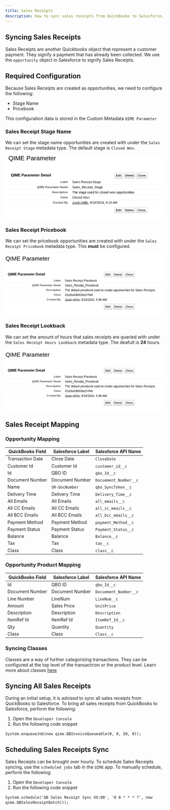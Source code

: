 ```yaml
---
title: Sales Receipts
description: How to sync sales receipts from Quickbooks to Salesforce.
---
```


## Syncing Sales Receipts

Sales Receipts are another Quickbooks object that represent a customer payment. They signify a payment that has already been collected. We use the `opportunity` object in Salesforce to signify Sales Receipts.

## Required Configuration

Because Sales Receipts are created as opportunities, we need to configure the following:

- Stage Name
- Pricebook

This configuration data is stored in the Custom Metadata `QIME Parameter`

### Sales Receipt Stage Name

We can set the stage name opportunities are created with under the `Sales Receipt Stage` metadata type. The default stage is `Closed Won`.

![Sales Receipt Stage Mapping](../../../assets/sales-receipts/stage-name.png)

### Sales Receipt Pricebook

We can set the pricebook opportunities are created with under the `Sales Receipt Pricebook` metadata type. This **must** be configured.

![Sales Receipt Pricebook](../../../assets/sales-receipts/pricebook.png)

### Sales Receipt Lookback

We can set the amount of hours that sales receipts are queried with under the `Sales Receipt Hours Lookback` metadata type. The deafult is **24** hours.

![Sales Receipt Pricebook](../../../assets/sales-receipts/pricebook.png)

## Sales Receipt Mapping

### Opportunity Mapping

| QuickBooks Field | Salesforce Label | Salesforce API Name   |
| ---------------- | ---------------- | --------------------- |
| Transaction Date | Close Date       | `CloseDate`           |
| Customer Id      | Customer Id      | `customer_id__c`      |
| Id               | QBO ID           | `qbo_Id__c`           |
| Document Number  | Document Number  | `Docuement_Number__c` |
| Name             | `SR-DocNumber`   | `qbo_SyncToken__c`    |
| Delivery Time    | Delivery Time    | `Delivery_Time__c`    |
| All Emails       | All Emails       | `all_emails__c`       |
| All CC Emails    | All CC Emails    | `all_cc_emails__c`    |
| All BCC Emails   | All BCC Emails   | `all_bcc_emails__c`   |
| Payment Method   | Payment Method   | `payment_Method__c`   |
| Payment Status   | Payment Status   | `Payment_Status__c`   |
| Balance          | Balance          | `Balance__c`          |
| Tax              | Tax              | `tax__c`              |
| Class            | Class            | `class__c`            |

### Opportunity Product Mapping

| QuickBooks Field | Salesforce Label | Salesforce API Name   |
| ---------------- | ---------------- | --------------------- |
| Id               | QBO ID           | `qbo_Id__c`           |
| Document Number  | Document Number  | `Docuement_Number__c` |
| Line Number      | LineNum          | `LineNum__c`          |
| Amount           | Sales Price      | `UnitPrice`           |
| Description      | Description      | `Description`         |
| ItemRef Id       | ItemRef Id       | `ItemRef_Id__c`       |
| Qty              | Quantity         | `Quantity`            |
| Class            | Class            | `Class__c`            |

### Syncing Classes

Classes are a way of further categorizing transactions. They can be configured at the top level of the transactrion or the product level. Learn more about classes [here](https://quickbooks.intuit.com/learn-support/en-us/help-article/class-list/create-manage-classes-quickbooks-online/L1QzEOUxM_US_en_US)

## Syncing All Sales Receipts

During an initial setup, it is advised to sync all sales receipts from QuickBooks to Salesforce. To bring all sales receipts from QuickBooks to Salesforce, perform the following:

1. Open the `Developer Console`
2. Run the following code snippet

```apex
System.enqueueJob(new qime.QBInvoiceQueueable(0, 0, 50, 0));
```

## Scheduling Sales Receipts Sync

Sales Receipts can be brought over hourly. To schedule Sales Receipts syncing, use the `scheduled jobs` tab in the `QIME` app. To manually schedule, perform the following:

1. Open the `Developer Console`
2. Run the following code snippet

```apex
System.schedule('QB Sales Receipt Sync XX:00', '0 0 * * * ?', new qime.QBSalesReceiptBatch());
```
